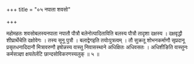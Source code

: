 +++
title = "०५ नपाता शवसो"

+++

महोमहतः शवसोबलस्यनपाता नपातौ पौत्रौ बलेनोत्पादिताविति बलस्य पौत्रौ तादृशा दक्षस्य । दक्षवृद्धौ शीघ्रार्थेचेति दक्षोवेगः । तस्य सूनू पुत्रौ । बलाद्वेगइति तयोःपुत्रत्वम् । तौ सुक्रतू शोभनकर्माणौ सृप्रदानू प्रसृतधनादिदानौ मित्रावरुणौ इषोन्नस्य वास्तु निवासस्थाने अधिक्षितः अधिवसतः । अधिशीङिति वास्तुनः कर्मसञ्ज्ञा क्षयतेर्लटि छान्दसोविकरणस्यलुक् ॥ ५ ॥